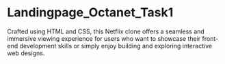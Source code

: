 # Landingpage_Octanet_Task1
Crafted using HTML and CSS, this Netflix clone offers a seamless and immersive viewing experience for users who want to showcase their front-end development skills or simply enjoy building and exploring interactive web designs.
